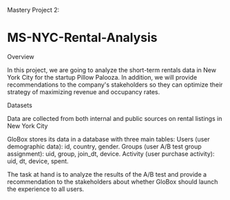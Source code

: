 Mastery Project 2:
# MS-NYC-Rental-Analysis

Overview

In this project, we are going to analyze the short-term rentals data in New York City for the startup Pillow Palooza. In addition, we will provide recommendations to the company's stakeholders so they can optimize their strategy of maximizing revenue and occupancy rates.

Datasets

Data are collected from both internal and public sources on rental listings in New York City

GloBox stores its data in a database with three main tables: Users (user demographic data): id, country, gender. Groups (user A/B test group assignment): uid, group, join_dt, device. Activity (user purchase activity): uid, dt, device, spent.

The task at hand is to analyze the results of the A/B test and provide a recommendation to the stakeholders about whether GloBox should launch the experience to all users.
